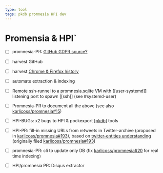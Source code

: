 ```yaml
---
type: tool
tags: pkdb promnesia HPI dev
---
```

# Promensia & HPI`

- [ ] promnesia-PR: [GitHub GDPR source?](https://github.com/karlicoss/promnesia/issues/74#)
- [ ] harvest GitHub
- [ ] harvest [Chrome & Firefox history](https://github.com/karlicoss/promnesia/blob/master/src/promnesia/sources/browser.py)
- [ ] automate extraction & indexing
- [ ] Remote ssh-runnel to a promnesia.sqlite VM with [[user-systemd]] listening port to spawn [[ssh]] (see #systemd-user)
- [ ] Promnesia-PR to document all the above (see also [karlicoss/promnesia#15](https://github.com/karlicoss/promnesia/issues/15))
- [ ] HPI-BUGs: x2 bugs to HPI & pockexport [[pkdb]] tools
- [ ] HPI-PR: fill-in missing URLs from retweets in Twitter-archive (proposed in [karlicoss/promnesia#193](https://github.com/karlicoss/promnesia/issues/193)),
  based on [twitter-entities understanding](https://developer.twitter.com/en/docs/twitter-api/v1/data-dictionary/object-model/entities#retweets-quotes) 
  (originally filed [karlicoss/promnesia#193](https://github.com/karlicoss/promnesia/issues/193))
- [ ] promnesia-PR: cli to update only DB (fix [karlicoss/promnesia#20](https://github.com/karlicoss/promnesia/issues/20) for real time indexing)
- [ ] HPI/promnesia PR: Disqus extractor


[//begin]: # "Autogenerated link references for markdown compatibility"
[pkdb]: pkdb.md "Personal Knowledge Database"
[//end]: # "Autogenerated link references"